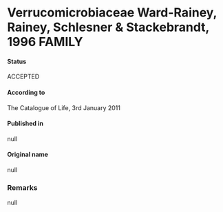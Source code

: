 Verrucomicrobiaceae Ward-Rainey, Rainey, Schlesner & Stackebrandt, 1996 FAMILY
=======

#### Status
ACCEPTED

#### According to
The Catalogue of Life, 3rd January 2011

#### Published in
null

#### Original name
null

### Remarks
null